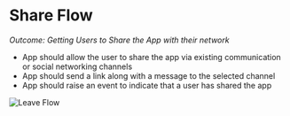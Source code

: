 # Share Flow
_*Outcome: Getting Users to Share the App with their network*_
- App should allow the user to share the app via existing communication or social networking channels
- App should send a link along with a message to the selected channel
- App should raise an event to indicate that a user has shared the app

![Leave Flow](https://github.com/HSEIreland/covidtracker-documentation/blob/master/documentation/assets/share.png)
